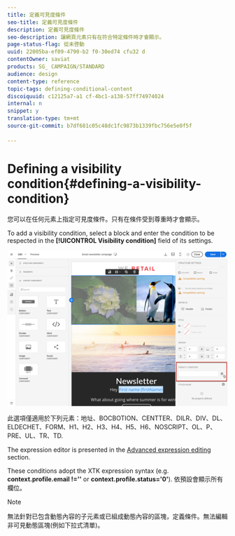 ```yaml
---
title: 定義可見度條件
seo-title: 定義可見度條件
description: 定義可見度條件
seo-description: 讓網頁元素只有在符合特定條件時才會顯示。
page-status-flag: 從未啓動
uuid: 22005ba-ef09-4790-b2 f0-30ed74 cfu32 d
contentOwner: saviat
products: SG_ CAMPAIGN/STANDARD
audience: design
content-type: reference
topic-tags: defining-conditional-content
discoiquuid: c12125a7-a1 cf-4bc1-a138-57ff74974024
internal: n
snippet: y
translation-type: tm+mt
source-git-commit: b7df681c05c48dc1fc9873b1339fbc756e5e0f5f

---
```



# Defining a visibility condition{#defining-a-visibility-condition}

您可以在任何元素上指定可見度條件。只有在條件受到尊重時才會顯示。

To add a visibility condition, select a block and enter the condition to be respected in the **[!UICONTROL Visibility condition]** field of its settings.

![](assets/delivery_content_5.png)

此選項僅適用於下列元素：地址、BOCBOTION、CENTTER、DILR、DIV、DL、ELDECHET、FORM、H1、H2、H3、H4、H5、H6、NOSCRIPT、OL、P、PRE、UL、TR、TD.

The expression editor is presented in the [Advanced expression editing](../../automating/using/editing-queries.md#about-query-editor) section.

These conditions adopt the XTK expression syntax (e.g. **context.profile.email !=''** or **context.profile.status='0'**). 依預設會顯示所有欄位。

>[!NOTE]
>
>無法針對已包含動態內容的子元素或已組成動態內容的區塊，定義條件。無法編輯非可見動態區塊(例如下拉式清單)。

